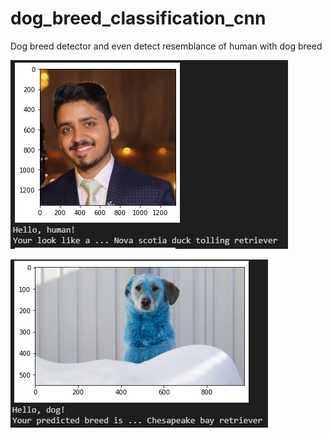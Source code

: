 # dog_breed_classification_cnn
Dog breed detector and even detect resemblance of human with dog breed

![]( assets/hamza.PNG )

![]( assets/dog.PNG )

